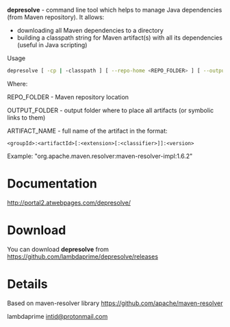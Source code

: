 **depresolve** - command line tool which helps to manage Java dependencies (from Maven repository). It allows:

- downloading all Maven dependencies to a directory
- building a classpath string for Maven artifact(s) with all its dependencies (useful in Java scripting)

Usage

```bash
depresolve [ -cp | -classpath ] [ --repo-home <REPO_FOLDER> ] [ --output|--output-links <OUTPUT_FOLDER> ] [--scope <test|compile> ] <ARTIFACT_NAME> [ ... [--scope <test|compile> ] <ARTIFACT_NAME> ]
```

Where: 

REPO_FOLDER - Maven repository location

OUTPUT_FOLDER - output folder where to place all artifacts (or symbolic links to them)

ARTIFACT_NAME - full name of the artifact in the format:

``` 
<groupId>:<artifactId>[:<extension>[:<classifier>]]:<version>
```

Example: "org.apache.maven.resolver:maven-resolver-impl:1.6.2"

# Documentation

http://portal2.atwebpages.com/depresolve/

# Download

You can download **depresolve** from <https://github.com/lambdaprime/depresolve/releases>

# Details

Based on maven-resolver library https://github.com/apache/maven-resolver

lambdaprime <intid@protonmail.com>
